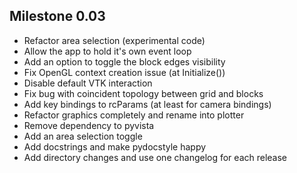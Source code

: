 ## Milestone 0.03

-   Refactor area selection (experimental code)
-   Allow the app to hold it's own event loop
-   Add an option to toggle the block edges visibility
-   Fix OpenGL context creation issue (at Initialize())
-   Disable default VTK interaction
-   Fix bug with coincident topology between grid and blocks
-   Add key bindings to rcParams (at least for camera bindings)
-   Refactor graphics completely and rename into plotter
-   Remove dependency to pyvista
-   Add an area selection toggle
-   Add docstrings and make pydocstyle happy
-   Add directory changes and use one changelog for each release
